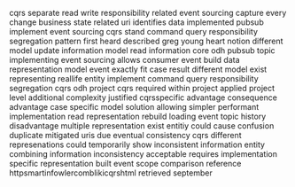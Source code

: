 cqrs separate read write responsibility related event sourcing capture every change business state related uri identifies data implemented pubsub implement event sourcing cqrs stand command query responsibility segregation pattern first heard described greg young heart notion different model update information model read information core odh pubsub topic implementing event sourcing allows consumer event build data representation model event exactly fit case result different model exist representing reallife entity implement command query responsibility segregation cqrs odh project cqrs required within project applied project level additional complexity justified cqrsspecific advantage consequence advantage case specific model solution allowing simpler performant implementation read representation rebuild loading event topic history disadvantage multiple representation exist entitiy could cause confusion duplicate mitigated uris due eventual consistency cqrs different represenations could temporarily show inconsistent information entity combining information inconsistency acceptable requires implementation specific representation built event scope comparison reference httpsmartinfowlercomblikicqrshtml retrieved september